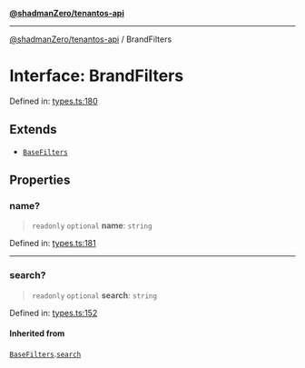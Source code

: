 [**@shadmanZero/tenantos-api**](../README.md)

***

[@shadmanZero/tenantos-api](../globals.md) / BrandFilters

# Interface: BrandFilters

Defined in: [types.ts:180](https://github.com/shadmanZero/tenantos-api/blob/a3061c31c45f4aa1cfaa0e889df3cea522a254ad/src/types.ts#L180)

## Extends

- [`BaseFilters`](BaseFilters.md)

## Properties

### name?

> `readonly` `optional` **name**: `string`

Defined in: [types.ts:181](https://github.com/shadmanZero/tenantos-api/blob/a3061c31c45f4aa1cfaa0e889df3cea522a254ad/src/types.ts#L181)

***

### search?

> `readonly` `optional` **search**: `string`

Defined in: [types.ts:152](https://github.com/shadmanZero/tenantos-api/blob/a3061c31c45f4aa1cfaa0e889df3cea522a254ad/src/types.ts#L152)

#### Inherited from

[`BaseFilters`](BaseFilters.md).[`search`](BaseFilters.md#search)
